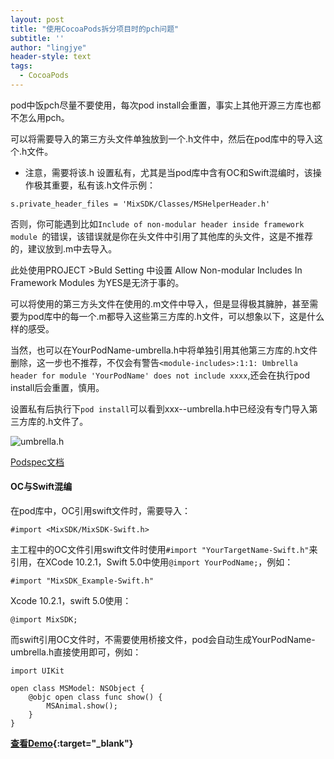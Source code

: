 ```yaml
---
layout: post
title: "使用CocoaPods拆分项目时的pch问题"
subtitle: ''
author: "lingjye"
header-style: text
tags:
  - CocoaPods
---
```


pod中饭pch尽量不要使用，每次pod install会重置，事实上其他开源三方库也都不怎么用pch。

可以将需要导入的第三方头文件单独放到一个.h文件中，然后在pod库中的导入这个.h文件。

* 注意，需要将该.h 设置私有，尤其是当pod库中含有OC和Swift混编时，该操作极其重要，私有该.h文件示例：

```
s.private_header_files = 'MixSDK/Classes/MSHelperHeader.h'
```

否则，你可能遇到比如`Include of non-modular header inside framework module `的错误，该错误就是你在头文件中引用了其他库的头文件，这是不推荐的，建议放到.m中去导入。

此处使用PROJECT >Buld Setting 中设置 Allow Non-modular Includes In Framework Modules 为YES是无济于事的。

可以将使用的第三方头文件在使用的.m文件中导入，但是显得极其臃肿，甚至需要为pod库中的每一个.m都导入这些第三方库的.h文件，可以想象以下，这是什么样的感受。

当然，也可以在YourPodName-umbrella.h中将单独引用其他第三方库的.h文件删除，这一步也不推荐，不仅会有警告`<module-includes>:1:1: Umbrella header for module 'YourPodName' does not include xxxx`,还会在执行pod install后会重置，慎用。

设置私有后执行下`pod install`可以看到xxx--umbrella.h中已经没有专门导入第三方库的.h文件了。

![umbrella.h](https://raw.githubusercontent.com/lingjye/lingjye.github.io/master/img/pods/umbrella-h.png)

[Podspec文档](https://guides.cocoapods.org/syntax/podspec.html)

#### OC与Swift混编

在pod库中，OC引用swift文件时，需要导入：

```
#import <MixSDK/MixSDK-Swift.h>
```

主工程中的OC文件引用swift文件时使用`#import "YourTargetName-Swift.h"`来引用，在XCode 10.2.1，Swift 5.0中使用`@import YourPodName;`，例如：

```
#import "MixSDK_Example-Swift.h"
```

Xcode 10.2.1，swift 5.0使用：

```
@import MixSDK;
```

而swift引用OC文件时，不需要使用桥接文件，pod会自动生成YourPodName-umbrella.h直接使用即可，例如：

```
import UIKit

open class MSModel: NSObject {
    @objc open class func show() {
        MSAnimal.show();
    }
}
```

**[查看Demo](https://github.com/lingjye/iOS-Learning/tree/master/MessageForwardLearning){:target="_blank"}**




